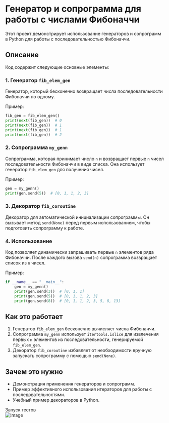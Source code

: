 # Генератор и сопрограмма для работы с числами Фибоначчи

Этот проект демонстрирует использование генераторов и сопрограмм в Python для работы с последовательностью Фибоначчи.

## Описание

Код содержит следующие основные элементы:

### 1. **Генератор `fib_elem_gen`**
Генератор, который бесконечно возвращает числа последовательности Фибоначчи по одному.

Пример:
```python
fib_gen = fib_elem_gen()
print(next(fib_gen))  # 0
print(next(fib_gen))  # 1
print(next(fib_gen))  # 1
print(next(fib_gen))  # 2
```

### 2. **Сопрограмма `my_genn`**
Сопрограмма, которая принимает число `n` и возвращает первые `n` чисел последовательности Фибоначчи в виде списка. Она использует генератор `fib_elem_gen` для получения чисел.

Пример:
```python
gen = my_genn()
print(gen.send(5))  # [0, 1, 1, 2, 3]
```

### 3. **Декоратор `fib_coroutine`**
Декоратор для автоматической инициализации сопрограммы. Он вызывает метод `send(None)` перед первым использованием, чтобы подготовить сопрограмму к работе.

### 4. **Использование**
Код позволяет динамически запрашивать первые `n` элементов ряда Фибоначчи. После каждого вызова `send(n)` сопрограмма возвращает список из `n` чисел.

Пример:
```python
if __name__ == "__main__":
    gen = my_genn()
    print(gen.send(3))  # [0, 1, 1]
    print(gen.send(5))  # [0, 1, 1, 2, 3]
    print(gen.send(8))  # [0, 1, 1, 2, 3, 5, 8, 13]
```

## Как это работает
1. Генератор `fib_elem_gen` бесконечно вычисляет числа Фибоначчи.
2. Сопрограмма `my_genn` использует `itertools.islice` для извлечения первых `n` элементов из последовательности, генерируемой `fib_elem_gen`.
3. Декоратор `fib_coroutine` избавляет от необходимости вручную запускать сопрограмму с помощью `send(None)`.

## Зачем это нужно
- Демонстрация применения генераторов и сопрограмм.
- Пример эффективного использования итераторов для работы с последовательностями.
- Учебный пример декораторов в Python.

Запуск тестов  
![image](https://github.com/user-attachments/assets/b993df6a-2cf0-4293-8ac9-6c7d44d3d573)

